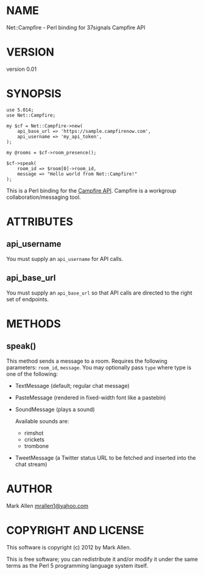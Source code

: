 # NAME

Net::Campfire - Perl binding for 37signals Campfire API

# VERSION

version 0.01

# SYNOPSIS

    use 5.014;
    use Net::Campfire;

    my $cf = Net::Campfire->new(
        api_base_url => 'https://sample.campfirenow.com',
        api_username => 'my_api_token',
    );

    my @rooms = $cf->room_presence();

    $cf->speak( 
        room_id => $room[0]->room_id, 
        message => "Hello world from Net::Campfire!"
    );

This is a Perl binding for the [Campfire API](http://developer.37signals.com/campfire/index). 
Campfire is a workgroup collaboration/messaging tool.

# ATTRIBUTES

## api_username

You must supply an `api_username` for API calls.

## api_base_url

You must supply an `api_base_url` so that API calls are directed to the right set of endpoints.

# METHODS

## speak()

This method sends a message to a room.  Requires the following parameters: `room_id`, `message`.
You may optionally pass `type` where type is one of the following:

- TextMessage (default; regular chat message)
- PasteMessage (rendered in fixed-width font like a pastebin)
- SoundMessage (plays a sound)

    Available sounds are:

    - rimshot
    - crickets
    - trombone

- TweetMessage (a Twitter status URL to be fetched and inserted into the chat stream)

# AUTHOR

Mark Allen <mrallen1@yahoo.com>

# COPYRIGHT AND LICENSE

This software is copyright (c) 2012 by Mark Allen.

This is free software; you can redistribute it and/or modify it under
the same terms as the Perl 5 programming language system itself.
